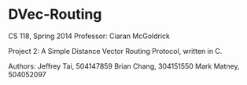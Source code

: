 # DVec-Routing
CS 118, Spring 2014
Professor: Ciaran McGoldrick

Project 2: A Simple Distance Vector Routing Protocol, written in C.

Authors:
  Jeffrey Tai, 504147859
  Brian Chang, 304151550
  Mark Matney, 504052097
